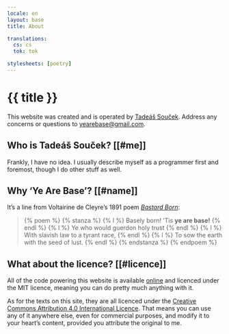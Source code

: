 ```yaml
---
locale: en
layout: base
title: About

translations:
  cs: cs
  tok: tok

stylesheets: [poetry]
---
```


# {{ title }}

This website was created and is operated by [Tadeáš Souček](https://github.com/tadeassoucek). Address any concerns or questions to [yearebase@gmail.com](mailto:yearebase@gmail.com).

## Who is Tadeáš Souček? [[#me]]

Frankly, I have no idea. I usually describe myself as a programmer first and foremost, though I do other stuff as well.

## Why ‘Ye Are Base’? [[#name]]

It’s a line from Voltairine de Cleyre’s 1891 poem [_Bastard Born_](https://theanarchistlibrary.org/library/voltairine-de-cleyre-bastard-born):

<blockquote>
  {% poem %}
    {% stanza %}
      {% l %} Basely born! ’Tis <strong>ye are base!</strong> {% endl %}
      {% l %} Ye who would guerdon holy trust {% endl %}
      {% l %} With slavish law to a tyrant race, {% endl %}
      {% l %} To sow the earth with the seed of lust. {% endl %}
    {% endstanza %}
  {% endpoem %}
</blockquote>

## What about the licence? [[#licence]]

All of the code powering this website is available [online](https://github.com/yearebase/yearebase.github.io) and licenced under the MIT licence, meaning you can do pretty much anything with it.

As for the texts on this site, they are all licenced under the [Creative Commons Attribution 4.0 International Licence](https://creativecommons.org/licenses/by/4.0/). That means you can use any of it anywhere else, even for commercial purposes, and modify it to your heart’s content, provided you attribute the original to me.
